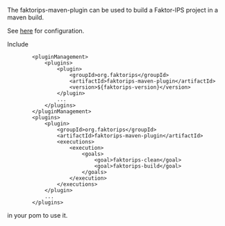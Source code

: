 The faktorips-maven-plugin can be used to build a Faktor-IPS project in a maven build. 

See [here](plugin-info.html) for configuration.

Include
```
        <pluginManagement>
            <plugins>
                <plugin>
                    <groupId>org.faktorips</groupId>
                    <artifactId>faktorips-maven-plugin</artifactId>
                    <version>${faktorips-version}</version>
                </plugin>
                ...
            </plugins>
        </pluginManagement>
        <plugins>
            <plugin>
                <groupId>org.faktorips</groupId>
                <artifactId>faktorips-maven-plugin</artifactId>
                <executions>
                    <execution>
                        <goals>
                            <goal>faktorips-clean</goal>
                            <goal>faktorips-build</goal>
                        </goals>
                    </execution>
                </executions>
            </plugin>
            ...
        </plugins>
```
in your pom to use it.